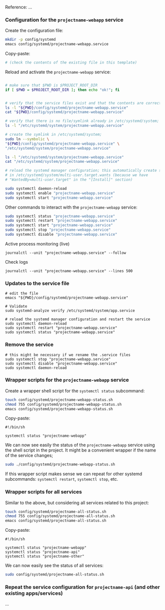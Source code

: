 Reference: ...

### Configuration for the `projectname-webapp` service

Create the configuration file:

```bash
mkdir -p config/systemd
emacs config/systemd/projectname-webapp.service
```

Copy-paste:

```bash
# (check the contents of the existing file in this template)
```

Reload and activate the `projectname-webapp` service:

```bash

# make sure that $PWD is $PROJECT_ROOT_DIR
if [ $PWD = $PROJECT_ROOT_DIR ]; then echo "ok!"; fi


# verify that the service files exist and that the contents are correct
ls -l "${PWD}/config/systemd/projectname-webapp.service"
cat "${PWD}/config/systemd/projectname-webapp.service"

# verify that there is no file/symlink already in /etc/systemd/system;
ls -l "/etc/systemd/system/projectname-webapp.service"

# create the symlink in /etc/systemd/system;
sudo ln --symbolic \
"${PWD}/config/systemd/projectname-webapp.service" \
"/etc/systemd/system/projectname-webapp.service"

ls -l "/etc/systemd/system/projectname-webapp.service"
cat "/etc/systemd/system/projectname-webapp.service"

# reload the systemd manager configuration; this automatically create symlinks 
# in /etc/systemd/system/multi-user.target.wants (because we have
# "WantedBy=multi-user.target" in the "[Install]" section)

sudo systemctl daemon-reload
sudo systemctl enable "projectname-webapp.service"
sudo systemctl start "projectname-webapp.service"
```

Other commands to interact with the `projectname-webapp` service:

```bash
sudo systemctl status "projectname-webapp.service"
sudo systemctl restart "projectname-webapp.service"
sudo systemctl start "projectname-webapp.service"
sudo systemctl stop "projectname-webapp.service"
sudo systemctl disable "projectname-webapp.service"
```

Active process monitoring (live)

```shell
journalctl --unit "projectname-webapp.service" --follow
```

Check logs

```shell
journalctl --unit "projectname-webapp.service" --lines 500
```


### Updates to the service file

```shell
# edit the file
emacs "${PWD}/config/systemd/projectname-webapp.service"

# Validate
sudo systemd-analyze verify /etc/systemd/system/app.service

# reload the systemd manager configuration and restart the service
sudo systemctl daemon-reload
sudo systemctl restart "projectname-webapp.service"
sudo systemctl status "projectname-webapp.service"
```

### Remove the service

```shell
# this might be necessary if we rename the .service files
sudo systemctl stop "projectname-webapp.service"
sudo systemctl disable "projectname-webapp.service"
sudo systemctl daemon-reload
```


### Wrapper scripts for the `projectname-webapp` service

Create a wrapper shell script for the `systemctl status` subcommand:

```bash
touch config/systemd/projectname-webapp-status.sh
chmod 755 config/systemd/projectname-webapp-status.sh
emacs config/systemd/projectname-webapp-status.sh
```

Copy-paste:

```shell
#!/bin/sh

systemctl status "projectname-webapp"
```

We can now see easily the status of the `projectname-webapp` service using the shell script in the project. It might be a convenient wrapper if the 
name of the service changes;

```bash
sudo ./config/systemd/projectname-webapp-status.sh
```

If this wrapper script makes sense we can repeat for other systemd subcommands: `systemctl restart`, `systemctl stop`, etc.


### Wrapper scripts for all services

Similar to the above, but considering all services related to this project:

```bash
touch config/systemd/projectname-all-status.sh
chmod 755 config/systemd/projectname-all-status.sh
emacs config/systemd/projectname-all-status.sh
```

Copy-paste:

```shell
#!/bin/sh

systemctl status "projectname-webapp"
systemctl status "projectname-api"
systemctl status "projectname-other"
```

We can now easily see the status of all services:

```bash
sudo config/systemd/projectname-all-status.sh
```

### Repeat the service configuration for `projectname-api` (and other existing apps/services)

...
